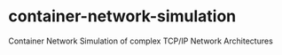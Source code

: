 # container-network-simulation
Container Network Simulation of complex TCP/IP Network Architectures
